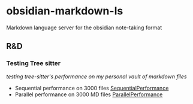 # obsidian-markdown-ls
Markdown language server for the obsidian note-taking format

## R&D

### Testing Tree sitter

*testing tree-sitter's performance on my personal vault of markdown files*

- Sequential performance on 3000 files [SequentialPerformance](./SequentialPerformance.md)
- Parallel performance on 3000 MD files [ParallelPerformance](./ParallelPerformance.md)
